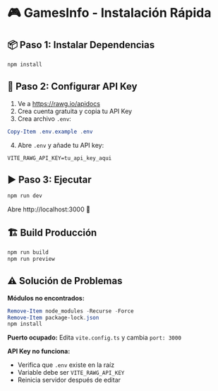 # 🎮 GamesInfo - Instalación Rápida

## 📦 Paso 1: Instalar Dependencias

```powershell
npm install
```

## 🔑 Paso 2: Configurar API Key

1. Ve a https://rawg.io/apidocs
2. Crea cuenta gratuita y copia tu API Key
3. Crea archivo `.env`:

```powershell
Copy-Item .env.example .env
```

4. Abre `.env` y añade tu API key:
```env
VITE_RAWG_API_KEY=tu_api_key_aqui
```

## ▶️ Paso 3: Ejecutar

```powershell
npm run dev
```

Abre http://localhost:3000 🚀

## 🏗️ Build Producción

```powershell
npm run build
npm run preview
```

## ⚠️ Solución de Problemas

**Módulos no encontrados:**
```powershell
Remove-Item node_modules -Recurse -Force
Remove-Item package-lock.json
npm install
```

**Puerto ocupado:**
Edita `vite.config.ts` y cambia `port: 3000`

**API Key no funciona:**
- Verifica que `.env` existe en la raíz
- Variable debe ser `VITE_RAWG_API_KEY`
- Reinicia servidor después de editar

